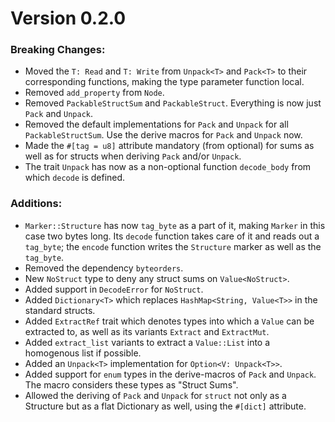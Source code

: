 # Version 0.2.0

### Breaking Changes:
- Moved the `T: Read` and `T: Write` from `Unpack<T>` and `Pack<T>` to their
corresponding functions, making the type parameter function local.
- Removed `add_property` from `Node`.
- Removed `PackableStructSum` and `PackableStruct`. Everything is now just `Pack`
and `Unpack`.
- Removed the default implementations for `Pack` and `Unpack` for all
`PackableStructSum`. Use the derive macros for `Pack` and `Unpack` now.
- Made the `#[tag = u8]` attribute mandatory (from optional) for sums as well
as for structs when deriving `Pack` and/or `Unpack`. 
- The trait `Unpack` has now as a non-optional function `decode_body` from which
`decode` is defined.

### Additions:
- `Marker::Structure` has now `tag_byte` as a part of it, making `Marker`
in this case two bytes long. Its `decode` function takes care of it and
reads out a `tag_byte`; the `encode` function writes the `Structure` marker
as well as the `tag_byte`. 
- Removed the dependency `byteorders`.
- New `NoStruct` type to deny any struct sums on `Value<NoStruct>`.
- Added support in `DecodeError` for `NoStruct`.
- Added `Dictionary<T>` which replaces `HashMap<String, Value<T>>` in the
standard structs. 
- Added `ExtractRef` trait which denotes types into which a `Value`
can be extracted to, as well as its variants `Extract` and `ExtractMut`.
- Added `extract_list` variants to extract a `Value::List` into a
homogenous list if possible.
- Added an `Unpack<T>` implementation for `Option<V: Unpack<T>>`.
- Added support for `enum` types in the derive-macros of `Pack` and `Unpack`.
The macro considers these types as "Struct Sums".
- Allowed the deriving of `Pack` and `Unpack` for `struct` not only as a 
Structure but as a flat Dictionary as well, using the `#[dict]` attribute.